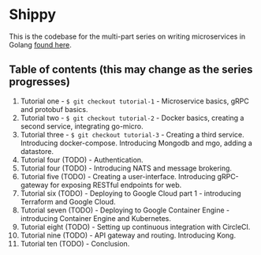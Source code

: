 # Shippy

This is the codebase for the multi-part series on writing microservices in Golang [found here](https://hitxiang.io/).


## Table of contents (this may change as the series progresses)

1. Tutorial one - `$ git checkout tutorial-1` - Microservice basics, gRPC and protobuf basics.
2. Tutorial two - `$ git checkout tutorial-2` - Docker basics, creating a second service, integrating go-micro.
3. Tutorial three - `$ git checkout tutorial-3` - Creating a third service. Introducing docker-compose. Introducing Mongodb and mgo, adding a datastore.
4. Tutorial four (TODO) - Authentication.
5. Tutorial four (TODO) - Introducing NATS and message brokering.
6. Tutorial five (TODO) - Creating a user-interface. Introducing gRPC-gateway for exposing RESTful endpoints for web.
7. Tutorial six (TODO) - Deploying to Google Cloud part 1 - introducing Terraform and Google Cloud.
8. Tutorial seven (TODO) - Deploying to Google Container Engine - introducing Container Engine and Kubernetes.
9. Tutorial eight (TODO) - Setting up continuous integration with CircleCI.
10. Tutorial nine (TODO) - API gateway and routing. Introducing Kong.
11. Tutorial ten (TODO) - Conclusion.
